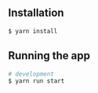 
## Installation

```bash
$ yarn install
```

## Running the app

```bash
# development
$ yarn run start
```
